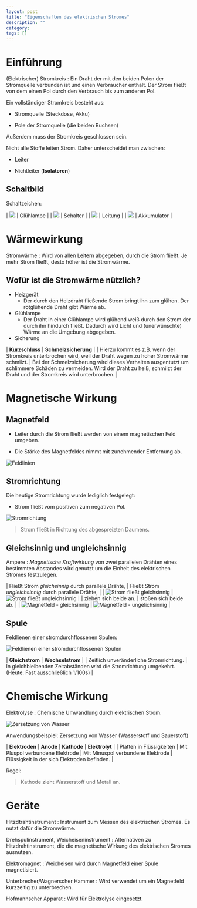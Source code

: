 ```yaml
---
layout: post
title: "Eigenschaften des elektrischen Stromes"
description: ""
category: 
tags: []
---
```


# Einführung

(Elektrischer) Stromkreis
: Ein Draht der mit den beiden Polen der Stromquelle verbunden ist und einen
Verbraucher enthält. Der Strom fließt von dem einen Pol durch den Verbrauch bis
zum anderen Pol.

Ein vollständiger Stromkreis besteht aus:

* Stromquelle (Steckdose, Akku)

* Pole der Stromquelle (die beiden Buchsen)

Außerdem muss der Stromkreis geschlossen sein.

Nicht alle Stoffe leiten Strom. Daher unterscheidet man zwischen:

* Leiter

* Nichtleiter (**Isolatoren**)

## Schaltbild

Schaltzeichen:

| ![](/img/gluehlampe.png) | Glühlampe |
| ![](/img/schalter.png) | Schalter |
| ![](/img/leitung.png) | Leitung |
| ![](/img/akku.png) | Akkumulator |

# Wärmewirkung

Stromwärme
: Wird von allen Leitern abgegeben, durch die Strom fließt. Je mehr Strom
fließt, desto höher ist die Stromwärme.

## Wofür ist die Stromwärme nützlich?

* Heizgerät
    * Der durch den Heizdraht fließende Strom bringt ihn zum glühen. Der
rotglühende Draht gibt Wärme ab.
* Glühlampe
    * Der Draht in einer Glühlampe wird glühend weiß durch den Strom der durch ihn
hindurch fließt. Dadurch wird Licht und (unerwünschte) Wärme an die Umgebung
abgegeben.
* Sicherung

| **Kurzschluss** | **Schmelzsicherung** |
| Hierzu kommt es z.B. wenn der Stromkreis unterbrochen wird, weil der Draht wegen zu hoher Stromwärme schmilzt. | Bei der Schmelzsicherung wird dieses Verhalten ausgentutzt um schlimmere Schäden zu vermeiden. Wird der Draht zu heiß, schmilzt der Draht und der Stromkreis wird unterbrochen. |

# Magnetische Wirkung

## Magnetfeld

* Leiter durch die Strom fließt werden von einem magnetischen Feld umgeben.

* Die Stärke des Magnetfeldes nimmt mit zunehmender Entfernung ab.

![Feldlinien](/img/feldlinien.png)

## Stromrichtung

Die heutige Stromrichtung wurde lediglich festgelegt:

* Strom fließt vom positiven zum negativen Pol.

![Stromrichtung](/img/stromrichtung.png)

> Strom fließt in Richtung des abgespreizten Daumens.

## Gleichsinnig und ungleichsinnig

Ampere
: *Magnetische Kraftwirkung* von zwei parallelen Drähten eines bestimmten
Abstandes wird genutzt um die Einheit des elektrischen Stromes festzulegen.

| Fließt Strom *gleichsinnig* durch parallele Drähte, | Fließt Strom *ungleichsinnig* durch parallele Drähte, |
| ![Strom fließt gleichsinnig](/img/strom-gleichsinnig.png) | ![Strom fließt ungleichsinnig](/img/strom-ungleichsinnig.png) |
| ziehen sich beide an. | stoßen sich beide ab. |
| ![Magnetfeld - gleichsinnig](/img/strom-gleichsinnig-magnet.png) | ![Magnetfeld - ungelichsinnig](/img/strom-ungleichsinnig-magnet.png) |

## Spule

Feldlienen einer stromdurchflossenen Spulen:

![Feldlienen einer stromdurchflossenen Spulen](/img/spule-feldlinien.png)

| **Gleichstrom** | **Wechselstrom** |
| Zeitlich unveränderliche Stromrichtung. | In gleichbleibenden Zeitabständen wird die Stromrichtung umgekehrt. (Heute: Fast ausschließlich 1/100s) |

# Chemische Wirkung

Elektrolyse
: Chemische Umwandlung durch elektrischen Strom.

![Zersetzung von Wasser](/img/elektrolyse.png)

Anwendungsbeispiel: Zersetzung von Wasser (Wasserstoff und Sauerstoff)

| **Elektroden** | **Anode** | **Kathode** | **Elektrolyt** |
| Platten in Flüssigkeiten | Mit Pluspol verbundene Elektrode | Mit Minuspol verbundene Elektrode | Flüssigkeit in der sich Elektroden befinden. |

Regel:

> Kathode zieht Wasserstoff und Metall an.

# Geräte

Hitzdtrahtinstrument
: Instrument zum Messen des elektrischen Stromes. Es nutzt dafür die Stromwärme.

Drehspulinstrument, Weicheiseninstrument
: Alternativen zu Hitzdrahtinstrument, die die magnetische Wirkung des
elektrischen Stromes ausnutzen.

Elektromagnet
: Weicheisen wird durch Magnetfeld einer Spule magnetisiert.

Unterbrecher/Wagnerscher Hammer
: Wird verwendet um ein Magnetfeld kurzzeitig zu unterbrechen.

Hofmannscher Apparat
: Wird für Elektrolyse eingesetzt.
